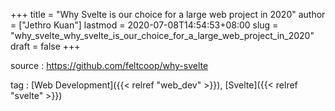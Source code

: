 +++
title = "Why Svelte is our choice for a large web project in 2020"
author = ["Jethro Kuan"]
lastmod = 2020-07-08T14:54:53+08:00
slug = "why_svelte_why_svelte_is_our_choice_for_a_large_web_project_in_2020"
draft = false
+++

source
: <https://github.com/feltcoop/why-svelte>

tag
: [Web Development]({{< relref "web_dev" >}}), [Svelte]({{< relref "svelte" >}})
